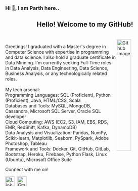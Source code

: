 ### Hi 👋, I am Parth here..

<html>
<head>
   
</head>
<body>
   <div align="center">
     <h2>Hello! Welcome to my GitHub!</h2></br>
   </div>


   <img width="30%" align="right" alt="Github Image" src="https://img.freepik.com/free-vector/programming-concept-illustration_114360-1351.jpg?         w=826&t=st=1663649634~exp=1663650234~hmac=9821f831ff42d2790cc942e3ef6194a385d3af18a75736d632d62d845cef38c1/">
   

  Greetings! I graduated with a Master's degree in Computer Science with expertise in programming and data science. I also hold a graduate certificate in Data Minning. I'm currently seeking Full-Time roles in Data Analysis, Data Engineering, Data Science, Business Analysis, or any technologically related roles.
</br>
</br>
My tech arsenal:
</br>
Programming Languages: SQL (Proficient), Python (Proficient), Java, HTML/CSS, Scala 
</br>
Databases and Tools: MySQL, MongoDB, Cassandra, Microsoft SQL Server, Oracle SQL developer
</br>
Cloud Computing: AWS (EC2, S3, IAM, EBS, RDS, EMR, RedShift, Kafka, DynamoDB) 
</br>
Data Analysis and Visualization: Pandas, NumPy, Scikit-learn, Matplotlib, Seaborn, PySpark, Adobe Photoshop, Tableau
</br>
Framework and Tools: Docker, Git, GitHub, GitLab, Bootstrap, Heroku, Firebase, Python Flask, Linux (Ubuntu), Microsoft Office Suite
</br>

<p align="left">
Connect with me on!

<a href="https://www.linkedin.com/in/parth-p-336aa5245/"><img height="30" src="https://img.shields.io/badge/linkedin%20-%230077B5.svg?&style=for-the-badge&logo=linkedin&logoColor=white" alt="LinkedIn"></a>&nbsp;
<a href="mailto:parthpanara97@gmail.com"><img height="30" alt="Gmail" src="https://www.freepnglogos.com/uploads/logo-gmail-png/logo-gmail-png-gmail-icon-download-png-and-vector-1.png" /></a>

</p>

</body>
</html>

